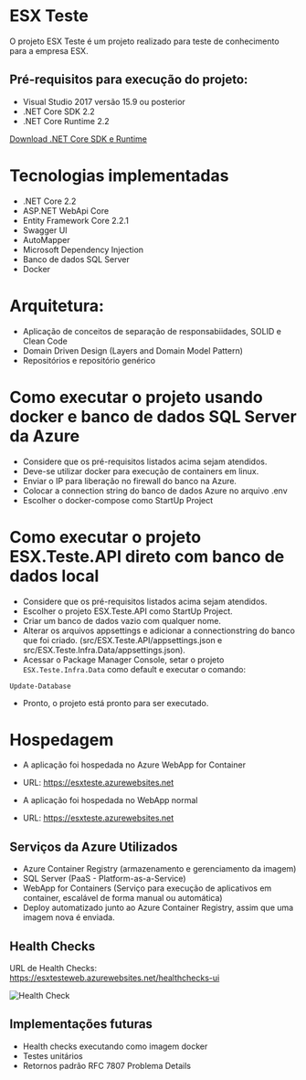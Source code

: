 ESX Teste
=====================

O projeto ESX Teste é um projeto realizado para teste de conhecimento para a empresa ESX.

## Pré-requisitos para execução do projeto:
- Visual Studio 2017 versão 15.9 ou posterior
- .NET Core SDK 2.2
- .NET Core Runtime 2.2

[Download .NET Core SDK e Runtime](https://dotnet.microsoft.com/download)

# Tecnologias implementadas

- .NET Core 2.2
- ASP.NET WebApi Core
- Entity Framework Core 2.2.1
- Swagger UI
- AutoMapper
- Microsoft Dependency Injection
- Banco de dados SQL Server
- Docker

# Arquitetura:

- Aplicação de conceitos de separação de responsabiidades, SOLID e Clean Code
- Domain Driven Design (Layers and Domain Model Pattern)
- Repositórios e repositório genérico

# Como executar o projeto usando docker e banco de dados SQL Server da Azure

- Considere que os pré-requisitos listados acima sejam atendidos.
- Deve-se utilizar docker para execução de containers em linux.
- Enviar o IP para liberação no firewall do banco na Azure.
- Colocar a connection string do banco de dados Azure no arquivo .env
- Escolher o docker-compose como StartUp Project

# Como executar o projeto ESX.Teste.API direto com banco de dados local

- Considere que os pré-requisitos listados acima sejam atendidos.
- Escolher o projeto ESX.Teste.API como StartUp Project.
- Criar um banco de dados vazio com qualquer nome.
- Alterar os arquivos appsettings e adicionar a connectionstring do banco que foi criado. (src/ESX.Teste.API/appsettings.json e src/ESX.Teste.Infra.Data/appsettings.json).
- Acessar o Package Manager Console, setar o projeto ``ESX.Teste.Infra.Data`` como default e executar o comando:

```
Update-Database
```

- Pronto, o projeto está pronto para ser executado.

# Hospedagem

- A aplicação foi hospedada no Azure WebApp for Container 
- URL: https://esxteste.azurewebsites.net

- A aplicação foi hospedada no WebApp normal
- URL: https://esxteste.azurewebsites.net


## Serviços da Azure Utilizados
 - Azure Container Registry (armazenamento e gerenciamento da imagem)
 - SQL Server (PaaS - Platform-as-a-Service)
 - WebApp for Containers (Serviço para execução de aplicativos em container, escalável de forma manual ou automática)
 - Deploy automatizado junto ao Azure Container Registry, assim que uma imagem nova é enviada.

## Health Checks

URL de Health Checks: https://esxtesteweb.azurewebsites.net/healthchecks-ui

 <img src="https://esxtestestorage.blob.core.windows.net/esxteste/healthcheck.png?sv=2018-03-28&ss=bqtf&srt=sco&sp=rwdlacup&se=2019-01-22T07:24:41Z&sig=e31eML136J2nT%2FtSCf1B6K0%2FXTVFIt01rcalmiNBA7g%3D&_=1548113106317" alt="Health Check"> 


## Implementações futuras
- Health checks executando como imagem docker
- Testes unitários
- Retornos padrão RFC 7807 Problema Details




